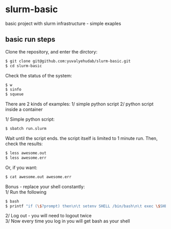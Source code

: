 # slurm-basic
basic project with slurm infrastructure - simple exaples


## basic run steps
Clone the repository, and enter the dirctory:

```sh
$ git clone git@github.com:yuvalyehudab/slurm-basic.git
$ cd slurm-basic
```
Check the status of the system:

```sh
$ w
$ sinfo
$ squeue
```

There are 2 kinds of examples: 1/ simple python script 2/ python script inside a container

1/ Simple python script:

```sh
$ sbatch run.slurm
```

Wait until the script ends. the script itself is limited to 1 minute run. Then, check the results:

```sh
$ less awesome.out
$ less awesome.err
```
Or, if you want:
```sh
$ cat awesome.out awesome.err
```

Bonus - replace your shell constantly:  
1/ Run the following

```sh
$ bash
$ printf "if (\$?prompt) then\n\t setenv SHELL /bin/bash\n\t exec \$SHELL\n endif\n" >> .tcshrc
```

2/ Log out - you will need to logout twice  
3/ Now every time you log in you will get bash as your shell
